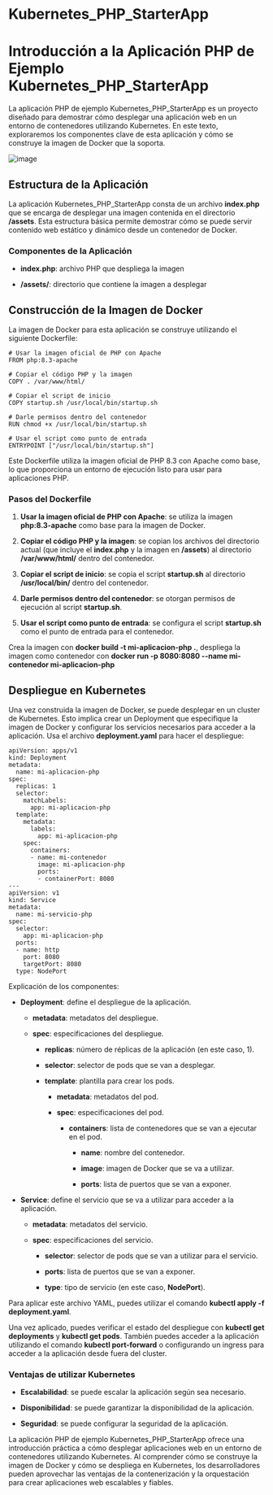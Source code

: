 ﻿# Kubernetes_PHP_StarterApp
 
Introducción a la Aplicación PHP de Ejemplo Kubernetes\_PHP\_StarterApp
=======================================================================

La aplicación PHP de ejemplo Kubernetes\_PHP\_StarterApp es un proyecto diseñado para demostrar cómo desplegar una aplicación web en un entorno de contenedores utilizando Kubernetes. En este texto, exploraremos los componentes clave de esta aplicación y cómo se construye la imagen de Docker que la soporta.

![image](https://github.com/user-attachments/assets/dd8b7219-95bb-46df-a223-1209e147221c)

Estructura de la Aplicación
---------------------------

La aplicación Kubernetes\_PHP\_StarterApp consta de un archivo **index.php** que se encarga de desplegar una imagen contenida en el directorio **/assets**. Esta estructura básica permite demostrar cómo se puede servir contenido web estático y dinámico desde un contenedor de Docker.

### Componentes de la Aplicación

*   **index.php**: archivo PHP que despliega la imagen
    
*   **/assets/**: directorio que contiene la imagen a desplegar
    

Construcción de la Imagen de Docker
-----------------------------------

La imagen de Docker para esta aplicación se construye utilizando el siguiente Dockerfile:

```
# Usar la imagen oficial de PHP con Apache
FROM php:8.3-apache

# Copiar el código PHP y la imagen
COPY . /var/www/html/

# Copiar el script de inicio
COPY startup.sh /usr/local/bin/startup.sh

# Darle permisos dentro del contenedor
RUN chmod +x /usr/local/bin/startup.sh

# Usar el script como punto de entrada
ENTRYPOINT ["/usr/local/bin/startup.sh"]
```

Este Dockerfile utiliza la imagen oficial de PHP 8.3 con Apache como base, lo que proporciona un entorno de ejecución listo para usar para aplicaciones PHP.

### Pasos del Dockerfile

1.  **Usar la imagen oficial de PHP con Apache**: se utiliza la imagen **php:8.3-apache** como base para la imagen de Docker.
    
2.  **Copiar el código PHP y la imagen**: se copian los archivos del directorio actual (que incluye el **index.php** y la imagen en **/assets**) al directorio **/var/www/html/** dentro del contenedor.
    
3.  **Copiar el script de inicio**: se copia el script **startup.sh** al directorio **/usr/local/bin/** dentro del contenedor.
    
4.  **Darle permisos dentro del contenedor**: se otorgan permisos de ejecución al script **startup.sh**.
    
5.  **Usar el script como punto de entrada**: se configura el script **startup.sh** como el punto de entrada para el contenedor.

Crea la imagen con **docker build -t mi-aplicacion-php .**, despliega la imagen como contenedor con **docker run -p 8080:8080 --name mi-contenedor mi-aplicacion-php**
    

Despliegue en Kubernetes
------------------------

Una vez construida la imagen de Docker, se puede desplegar en un cluster de Kubernetes. Esto implica crear un Deployment que especifique la imagen de Docker y configurar los servicios necesarios para acceder a la aplicación.
Usa el archivo **deployment.yaml** para hacer el despliegue:

```
apiVersion: apps/v1
kind: Deployment
metadata:
  name: mi-aplicacion-php
spec:
  replicas: 1
  selector:
    matchLabels:
      app: mi-aplicacion-php
  template:
    metadata:
      labels:
        app: mi-aplicacion-php
    spec:
      containers:
      - name: mi-contenedor
        image: mi-aplicacion-php
        ports:
        - containerPort: 8080
---
apiVersion: v1
kind: Service
metadata:
  name: mi-servicio-php
spec:
  selector:
    app: mi-aplicacion-php
  ports:
  - name: http
    port: 8080
    targetPort: 8080
  type: NodePort
```
Explicación de los componentes:

*   **Deployment**: define el despliegue de la aplicación.
    
    *   **metadata**: metadatos del despliegue.
        
    *   **spec**: especificaciones del despliegue.
        
        *   **replicas**: número de réplicas de la aplicación (en este caso, 1).
            
        *   **selector**: selector de pods que se van a desplegar.
            
        *   **template**: plantilla para crear los pods.
            
            *   **metadata**: metadatos del pod.
                
            *   **spec**: especificaciones del pod.
                
                *   **containers**: lista de contenedores que se van a ejecutar en el pod.
                    
                    *   **name**: nombre del contenedor.
                        
                    *   **image**: imagen de Docker que se va a utilizar.
                        
                    *   **ports**: lista de puertos que se van a exponer.
                        
*   **Service**: define el servicio que se va a utilizar para acceder a la aplicación.
    
    *   **metadata**: metadatos del servicio.
        
    *   **spec**: especificaciones del servicio.
        
        *   **selector**: selector de pods que se van a utilizar para el servicio.
            
        *   **ports**: lista de puertos que se van a exponer.
            
        *   **type**: tipo de servicio (en este caso, **NodePort**).
            

Para aplicar este archivo YAML, puedes utilizar el comando **kubectl apply -f deployment.yaml**.

Una vez aplicado, puedes verificar el estado del despliegue con **kubectl get deployments** y **kubectl get pods**. También puedes acceder a la aplicación utilizando el comando **kubectl port-forward** o configurando un ingress para acceder a la aplicación desde fuera del cluster.

### Ventajas de utilizar Kubernetes

*   **Escalabilidad**: se puede escalar la aplicación según sea necesario.
    
*   **Disponibilidad**: se puede garantizar la disponibilidad de la aplicación.
    
*   **Seguridad**: se puede configurar la seguridad de la aplicación.
    

La aplicación PHP de ejemplo Kubernetes\_PHP\_StarterApp ofrece una introducción práctica a cómo desplegar aplicaciones web en un entorno de contenedores utilizando Kubernetes. Al comprender cómo se construye la imagen de Docker y cómo se despliega en Kubernetes, los desarrolladores pueden aprovechar las ventajas de la contenerización y la orquestación para crear aplicaciones web escalables y fiables.


